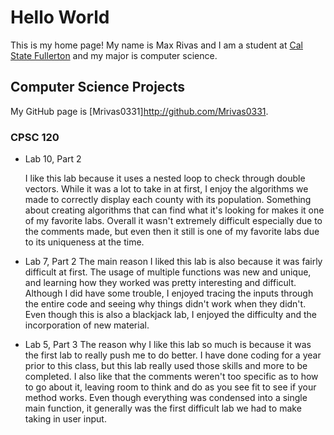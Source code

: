 # Hello World

This is my home page! My name is Max Rivas and I am a student at [Cal State Fullerton](http://www.fullerton.edu/) and my major is computer science.

## Computer Science Projects

My GitHub page is [Mrivas0331]http://github.com/Mrivas0331.

### CPSC 120


* Lab 10, Part 2

    I like this lab because it uses a nested loop to check through double vectors. While it was a lot to take in at first, I enjoy the algorithms we made to correctly display each county with its population. Something about creating algorithms that can find what it's looking for makes it one of my favorite labs. Overall it wasn't extremely difficult especially due to the comments made, but even then it still is one of my favorite labs due to its uniqueness at the time.
* Lab 7, Part 2
    The main reason I liked this lab is also because it was fairly difficult at first. The usage of multiple functions was new and unique, and learning how they worked was pretty interesting and difficult. Although I did have some trouble, I enjoyed tracing the inputs through the entire code and seeing why things didn't work when they didn't. Even though this is also a blackjack lab, I enjoyed the difficulty and the incorporation of new material.
* Lab 5, Part 3
    The reason why I like this lab so much is because it was the first lab to really push me to do better. I have done coding for a year prior to this class, but this lab really used those skills and more to be completed. I also like that the comments weren't too specific as to how to go about it, leaving room to think and do as you see fit to see if your method works. Even though everything was condensed into a single main function, it generally was the first difficult lab we had to make taking in user input.